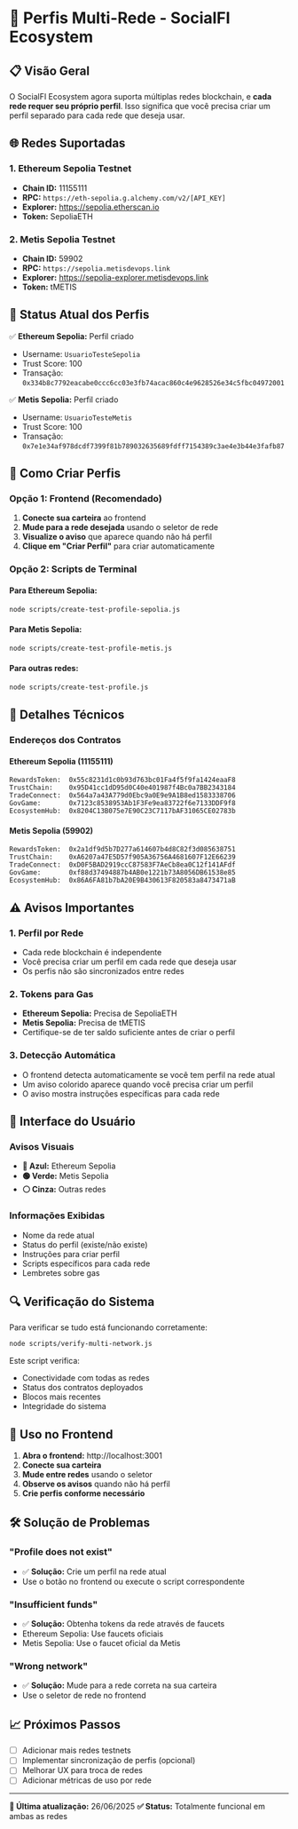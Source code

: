 <!--
Copyright (c) 2024-2034 jistriane Brunielli Silva de Oliveira <jistriane@live.com>
Criado do zero por mim. Removal of this notice is prohibited for 10 years.
-->

# 👤 Perfis Multi-Rede - SocialFI Ecosystem

## 📋 Visão Geral

O SocialFI Ecosystem agora suporta múltiplas redes blockchain, e **cada rede requer seu próprio perfil**. Isso significa que você precisa criar um perfil separado para cada rede que deseja usar.

## 🌐 Redes Suportadas

### 1. **Ethereum Sepolia Testnet**
- **Chain ID:** 11155111
- **RPC:** `https://eth-sepolia.g.alchemy.com/v2/[API_KEY]`
- **Explorer:** https://sepolia.etherscan.io
- **Token:** SepoliaETH

### 2. **Metis Sepolia Testnet**
- **Chain ID:** 59902
- **RPC:** `https://sepolia.metisdevops.link`
- **Explorer:** https://sepolia-explorer.metisdevops.link
- **Token:** tMETIS

## 🎯 Status Atual dos Perfis

✅ **Ethereum Sepolia:** Perfil criado
- Username: `UsuarioTesteSepolia`
- Trust Score: 100
- Transação: `0x334b8c7792eacabe0ccc6cc03e3fb74acac860c4e9628526e34c5fbc04972001`

✅ **Metis Sepolia:** Perfil criado
- Username: `UsuarioTesteMetis`
- Trust Score: 100
- Transação: `0x7e1e34af978dcdf7399f81b789032635689fdff7154389c3ae4e3b44e3fafb87`

## 🚀 Como Criar Perfis

### Opção 1: Frontend (Recomendado)

1. **Conecte sua carteira** ao frontend
2. **Mude para a rede desejada** usando o seletor de rede
3. **Visualize o aviso** que aparece quando não há perfil
4. **Clique em "Criar Perfil"** para criar automaticamente

### Opção 2: Scripts de Terminal

#### Para Ethereum Sepolia:
```bash
node scripts/create-test-profile-sepolia.js
```

#### Para Metis Sepolia:
```bash
node scripts/create-test-profile-metis.js
```

#### Para outras redes:
```bash
node scripts/create-test-profile.js
```

## 🔧 Detalhes Técnicos

### Endereços dos Contratos

#### Ethereum Sepolia (11155111)
```
RewardsToken:  0x55c8231d1c0b93d763bc01Fa4f5f9fa1424eaaF8
TrustChain:    0x95D41cc1dD95d0C40e401987f4Bc0a7BB2343184
TradeConnect:  0x564a7a43A779d0Ebc9a0E9e9A1B8ed1583338706
GovGame:       0x7123c8538953Ab1F3Fe9ea83722f6e7133DDF9f8
EcosystemHub:  0x8204C13B075e7E90C23C7117bAF31065CE02783b
```

#### Metis Sepolia (59902)
```
RewardsToken:  0x2a1df9d5b7D277a614607b4d8C82f3d085638751
TrustChain:    0xA6207a47E5D57f905A36756A4681607F12E66239
TradeConnect:  0xD0F5BAD2919ccC87583F7AeCb8ea0C12f141AFdf
GovGame:       0xf88d37494887b4AB0e1221b73A8056DB61538e85
EcosystemHub:  0x86A6FA81b7bA20E9B430613F820583a8473471aB
```

## ⚠️ Avisos Importantes

### 1. **Perfil por Rede**
- Cada rede blockchain é independente
- Você precisa criar um perfil em cada rede que deseja usar
- Os perfis não são sincronizados entre redes

### 2. **Tokens para Gas**
- **Ethereum Sepolia:** Precisa de SepoliaETH
- **Metis Sepolia:** Precisa de tMETIS
- Certifique-se de ter saldo suficiente antes de criar o perfil

### 3. **Detecção Automática**
- O frontend detecta automaticamente se você tem perfil na rede atual
- Um aviso colorido aparece quando você precisa criar um perfil
- O aviso mostra instruções específicas para cada rede

## 🎨 Interface do Usuário

### Avisos Visuais
- **🔵 Azul:** Ethereum Sepolia
- **🟢 Verde:** Metis Sepolia
- **⚪ Cinza:** Outras redes

### Informações Exibidas
- Nome da rede atual
- Status do perfil (existe/não existe)
- Instruções para criar perfil
- Scripts específicos para cada rede
- Lembretes sobre gas

## 🔍 Verificação do Sistema

Para verificar se tudo está funcionando corretamente:

```bash
node scripts/verify-multi-network.js
```

Este script verifica:
- Conectividade com todas as redes
- Status dos contratos deployados
- Blocos mais recentes
- Integridade do sistema

## 📱 Uso no Frontend

1. **Abra o frontend:** http://localhost:3001
2. **Conecte sua carteira**
3. **Mude entre redes** usando o seletor
4. **Observe os avisos** quando não há perfil
5. **Crie perfis conforme necessário**

## 🛠️ Solução de Problemas

### "Profile does not exist"
- ✅ **Solução:** Crie um perfil na rede atual
- Use o botão no frontend ou execute o script correspondente

### "Insufficient funds"
- ✅ **Solução:** Obtenha tokens da rede através de faucets
- Ethereum Sepolia: Use faucets oficiais
- Metis Sepolia: Use o faucet oficial da Metis

### "Wrong network"
- ✅ **Solução:** Mude para a rede correta na sua carteira
- Use o seletor de rede no frontend

## 📈 Próximos Passos

- [ ] Adicionar mais redes testnets
- [ ] Implementar sincronização de perfis (opcional)
- [ ] Melhorar UX para troca de redes
- [ ] Adicionar métricas de uso por rede

---

**📅 Última atualização:** 26/06/2025
**✅ Status:** Totalmente funcional em ambas as redes 